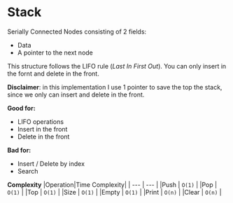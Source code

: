 # Stack
Serially Connected Nodes consisting of 2 fields: 
- Data 
- A pointer to the next node

This structure follows the LIFO rule (*Last In First Out*). You can only insert in the fornt and delete in the front.

**Disclaimer**: in this implementation I use 1 pointer to save the top the stack, since we only can insert and delete in the front.

**Good for:**
- LIFO operations
- Insert in the front
- Delete in the front

**Bad for:**
- Insert / Delete by index
- Search 

**Complexity**
|Operation|Time Complexity|
|   ---   |      ---      |
|Push     |    `O(1)`     |
|Pop      |    `O(1)`     |
|Top      |    `O(1)`     |
|Size     |    `O(1)`     |
|Empty    |    `O(1)`     |
|Print    |    `O(n)`     |
|Clear    |    `O(n)`     |